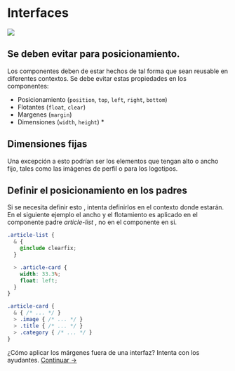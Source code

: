 # Interfaces

![](images/layouts.png)

## Se deben evitar para posicionamiento.

Los componentes deben de estar hechos de tal forma que sean reusable en diferentes contextos. Se debe evitar estas propiedades en los componentes: 

  * Posicionamiento (`position`, `top`, `left`, `right`, `bottom`)
  * Flotantes (`float`, `clear`)
  * Margenes (`margin`)
  * Dimensiones (`width`, `height`) *

## Dimensiones fijas

Una excepción a esto podrían ser los elementos que tengan alto o ancho fijo, tales como  las imágenes de perfil o para los logotipos.

## Definir el posicionamiento en los padres

Si se necesita definir esto , intenta definirlos en el contexto donde estarán. En el siguiente ejemplo el ancho y el flotamiento es aplicado en el componente padre *article-list* , no en el componente en si.

  ```css
  .article-list {
    & {
      @include clearfix;
    }

    > .article-card {
      width: 33.3%;
      float: left;
    }
  }

  .article-card {
    & { /* ... */ }
    > .image { /* ... */ }
    > .title { /* ... */ }
    > .category { /* ... */ }
  }
  ```

¿Cómo aplicar los márgenes fuera de una interfaz? Intenta con los ayudantes.
[Continuar →](helpers.md)
<!-- {p:.pull-box} -->
